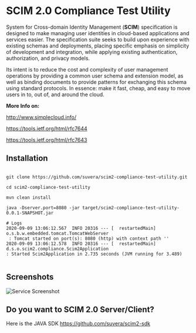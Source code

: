 # SCIM 2.0 Compliance Test Utility

System for Cross-domain Identity Management (**SCIM**) specification is designed to make managing 
user identities in cloud-based applications and services easier. The specification suite seeks to 
build upon experience with existing schemas and deployments, placing specific emphasis on 
simplicity of development and integration, while applying existing authentication, authorization, and 
privacy models. 

Its intent is to reduce the cost and complexity of user management operations by providing a common 
user schema and extension model, as well as binding documents to provide patterns for exchanging 
this schema using standard protocols. 
In essence: make it fast, cheap, and easy to move users in to, out of, and around the cloud.


**More Info on:**

http://www.simplecloud.info/

https://tools.ietf.org/html/rfc7644

https://tools.ietf.org/html/rfc7643


## Installation


```

git clone https://github.com/suvera/scim2-compliance-test-utility.git

cd scim2-compliance-test-utility

mvn clean install

java -Dserver.port=8080 -jar target/scim2-compliance-test-utility-0.0.1-SNAPSHOT.jar

# Logs
2020-09-09 13:06:12.567  INFO 20316 --- [  restartedMain] o.s.b.w.embedded.tomcat.TomcatWebServer 
 : Tomcat started on port(s): 8080 (http) with context path ''
2020-09-09 13:06:12.578  INFO 20316 --- [  restartedMain] d.s.o.scim2.compliance.Scim2Application  
: Started Scim2Application in 2.735 seconds (JVM running for 3.489)


```


## Screenshots


![Service Screenshot](https://suvera.github.io/assets/images/scim_screenshot1.png)



## Do you want to SCIM 2.0 Server/Client?

Here is the JAVA SDK https://github.com/suvera/scim2-sdk
